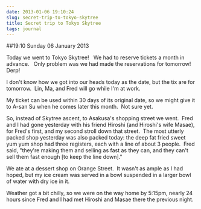 ```yaml
---
date: 2013-01-06 19:10:24
slug: secret-trip-to-tokyo-skytree
title: Secret trip to Tokyo Skytree
tags: journal
---
```


##19:10 Sunday 06 January 2013

Today we went to Tokyo Skytree!   We had to reserve tickets a month in advance.   Only problem was we had made the reservations for tomorrow!  Derp!

I don't know how we got into our heads today as the date, but the tix are for tomorrow.  Lin, Ma, and Fred will go while I'm at work.

My ticket can be used within 30 days of its original date, so we might give it to A-san Su when he comes later this month.  Not sure yet.

So, instead of Skytree ascent, to Asakusa's shopping street we went.  Fred and I had gone yesterday with his friend Hiroshi (and Hiroshi's wife Masae), for Fred's first, and my second stroll down that street.  The most utterly packed shop yesterday was also packed today: the deep fat fried sweet yum yum shop had three registers, each with a line of about 3 people.  Fred said, "they're making them and selling as fast as they can, and they can't sell them fast enough [to keep the line down]."

We ate at a dessert shop on Orange Street.  It wasn't as ample as I had hoped, but my ice cream was served in a bowl suspended in a larger bowl of water with dry ice in it.

Weather got a bit chilly, so we were on the way home by 5:15pm, nearly 24 hours since Fred and I had met Hiroshi and Masae there the previous night.
